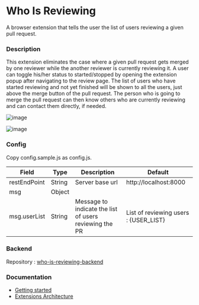 # Who Is Reviewing

A browser extension that tells the user the list of users reviewing a given pull request.  

### Description

This extension eliminates the case where a given pull request gets merged by one reviewer while the another reviewer is currently reviewing it. A user can toggle his/her status to started/stopped by opening the extension popup after navigating to the review page. The list of users who have started reviewing and not yet finished will be shown to all the users, just above the merge button of the pull request. The person who is going to merge the pull request can then know others who are currently reviewing and can contact them directly, if needed.

![image](https://user-images.githubusercontent.com/14849347/114347337-6e173300-9b82-11eb-8f5f-7f33f0c8920c.png)

![image](https://user-images.githubusercontent.com/14849347/114347404-84bd8a00-9b82-11eb-9b60-e54da234ff81.png)


### Config

Copy config.sample.js as config.js.

| Field | Type | Description | Default |
| ----- | ---- | ----------- | ------- |
| restEndPoint | String | Server base url | http://localhost:8000 |
| msg | Object | | |
| msg.userList | String | Message to indicate the list of users reviewing the PR | List of reviewing users : {USER_LIST} |

### Backend
Repository : [who-is-reviewing-backend](https://github.com/jijojames18/who-is-reviewing-backend)

### Documentation

- [Getting started](https://developer.chrome.com/docs/extensions/mv3/getstarted/)
- [Extensions Architecture](https://developer.chrome.com/docs/extensions/mv3/architecture-overview/)
